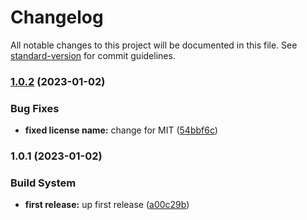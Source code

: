# Changelog

All notable changes to this project will be documented in this file. See [standard-version](https://github.com/conventional-changelog/standard-version) for commit guidelines.

### [1.0.2](https://github.com/Lack-Zillions-Over/i18n/compare/v1.0.1...v1.0.2) (2023-01-02)


### Bug Fixes

* **fixed license name:** change for MIT ([54bbf6c](https://github.com/Lack-Zillions-Over/i18n/commit/54bbf6cad86836c0f8590ea736190814ab65a6a1))

### 1.0.1 (2023-01-02)


### Build System

* **first release:** up first release ([a00c29b](https://github.com/Lack-Zillions-Over/i18n/commit/a00c29b7f63c3059aa69b02adfd901312d20ded2))
